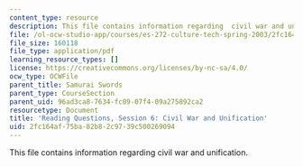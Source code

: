 ```yaml
---
content_type: resource
description: This file contains information regarding  civil war and unification.
file: /ol-ocw-studio-app/courses/es-272-culture-tech-spring-2003/2fc164af75ba82b82c9739c500269094_MITES_272S03_q06.pdf
file_size: 160118
file_type: application/pdf
learning_resource_types: []
license: https://creativecommons.org/licenses/by-nc-sa/4.0/
ocw_type: OCWFile
parent_title: Samurai Swords
parent_type: CourseSection
parent_uid: 96ad3ca8-7634-fc09-07f4-09a275892ca2
resourcetype: Document
title: 'Reading Questions, Session 6: Civil War and Unification'
uid: 2fc164af-75ba-82b8-2c97-39c500269094
---
```

This file contains information regarding  civil war and unification.